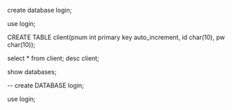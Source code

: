 create database login;

use login;

CREATE TABLE client(pnum int primary key auto_increment, id char(10), pw char(10));

select * from client;
desc client;

show databases;

-- create DATABASE login;

use login;
